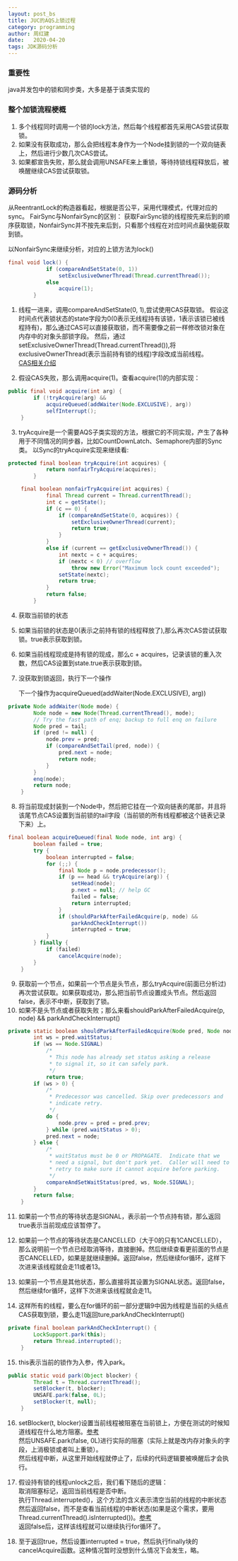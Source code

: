 ```yaml
---
layout: post_bs
title: JUC的AQS上锁过程
category: programming
author: 周红建
date:   2020-04-20
tags: JDK源码分析
---
```

<!-- # JUC的AQS上锁过程 -->

### 重要性
java并发包中的锁和同步类，大多是基于该类实现的

### 整个加锁流程梗概

1. 多个线程同时调用一个锁的lock方法，然后每个线程都首先采用CAS尝试获取锁。
2. 如果没有获取成功，那么会把线程本身作为一个Node挂到锁的一个双向链表上，然后进行少数几次CAS尝试。
3. 如果都宣告失败，那么就会调用UNSAFE来上重锁，等待持锁线程释放后，被唤醒继续CAS尝试获取锁。

### 源码分析

从ReentrantLock的构造器看起，根据是否公平，采用代理模式，代理对应的sync。
FairSync与NonfairSync的区别：
获取FairSync锁的线程按先来后到的顺序获取锁，NonfairSync并不按先来后到，只看那个线程在对应时间点最快能获取到锁。

以NonfairSync来继续分析，对应的上锁方法为lock()
```java
final void lock() {
            if (compareAndSetState(0, 1))
                setExclusiveOwnerThread(Thread.currentThread());
            else
                acquire(1);
        }
```
1. 线程一进来，调用compareAndSetState(0, 1),尝试使用CAS获取锁。
假设这时间点代表锁状态的state字段为0(0表示无线程持有该锁，1表示该锁已被线程持有)，那么通过CAS可以直接获取锁，而不需要像之前一样修改锁对象在内存中的对象头部锁字段。
然后，通过  setExclusiveOwnerThread(Thread.currentThread()),将exclusiveOwnerThread(表示当前持有锁的线程)字段改成当前线程。  
[CAS相关介绍](https://tech.meituan.com/2019/02/14/talk-about-java-magic-class-unsafe.html)

2. 假设CAS失败，那么调用acquire(1)。查看acquire(1)的内部实现：
```java
public final void acquire(int arg) {
        if (!tryAcquire(arg) &&
            acquireQueued(addWaiter(Node.EXCLUSIVE), arg))
            selfInterrupt();
    }
```
3. tryAcquire是一个需要AQS子类实现的方法，根据它的不同实现，产生了各种用于不同情况的同步器，比如CountDownLatch、Semaphore内部的Sync类。
    以Sync的tryAcquire实现来继续看:
```java
protected final boolean tryAcquire(int acquires) {
            return nonfairTryAcquire(acquires);
        }
```
```java
    final boolean nonfairTryAcquire(int acquires) {
            final Thread current = Thread.currentThread();
            int c = getState();
            if (c == 0) {
                if (compareAndSetState(0, acquires)) {
                    setExclusiveOwnerThread(current);
                    return true;
                }
            }
            else if (current == getExclusiveOwnerThread()) {
                int nextc = c + acquires;
                if (nextc < 0) // overflow
                    throw new Error("Maximum lock count exceeded");
                setState(nextc);
                return true;
            }
            return false;
        }
```
4. 获取当前锁的状态
5. 如果当前锁的状态是0(表示之前持有锁的线程释放了),那么再次CAS尝试获取锁。true表示获取到锁。
6. 如果当前线程现成是持有锁的现成，那么c + acquires，记录该锁的重入次数，然后CAS设置到state.true表示获取到锁。
7. 没获取到锁返回，执行下一个操作

    下一个操作为acquireQueued(addWaiter(Node.EXCLUSIVE), arg))
```java
private Node addWaiter(Node mode) {
        Node node = new Node(Thread.currentThread(), mode);
        // Try the fast path of enq; backup to full enq on failure
        Node pred = tail;
        if (pred != null) {
            node.prev = pred;
            if (compareAndSetTail(pred, node)) {
                pred.next = node;
                return node;
            }
        }
        enq(node);
        return node;
    }
```

8. 将当前现成封装到一个Node中，然后把它挂在一个双向链表的尾部，并且将该尾节点CAS设置到当前锁的tail字段（当前锁的所有线程都被这个链表记录下来）上。
```java
final boolean acquireQueued(final Node node, int arg) {
        boolean failed = true;
        try {
            boolean interrupted = false;
            for (;;) {
                final Node p = node.predecessor();
                if (p == head && tryAcquire(arg)) {
                    setHead(node);
                    p.next = null; // help GC
                    failed = false;
                    return interrupted;
                }
                if (shouldParkAfterFailedAcquire(p, node) &&
                    parkAndCheckInterrupt())
                    interrupted = true;
            }
        } finally {
            if (failed)
                cancelAcquire(node);
        }
    }
```
9. 获取前一个节点，如果前一个节点是头节点，那么tryAcquire(前面已分析过)再次尝试获取。如果获取成功，那么把当前节点设置成头节点。然后返回false，表示不中断，获取到了锁。
10. 如果不是头节点或者获取失败；那么来看shouldParkAfterFailedAcquire(p, node) &&
                    parkAndCheckInterrupt()
```java
private static boolean shouldParkAfterFailedAcquire(Node pred, Node node) {
        int ws = pred.waitStatus;
        if (ws == Node.SIGNAL)
            /*
             * This node has already set status asking a release
             * to signal it, so it can safely park.
             */
            return true;
        if (ws > 0) {
            /*
             * Predecessor was cancelled. Skip over predecessors and
             * indicate retry.
             */
            do {
                node.prev = pred = pred.prev;
            } while (pred.waitStatus > 0);
            pred.next = node;
        } else {
            /*
             * waitStatus must be 0 or PROPAGATE.  Indicate that we
             * need a signal, but don't park yet.  Caller will need to
             * retry to make sure it cannot acquire before parking.
             */
            compareAndSetWaitStatus(pred, ws, Node.SIGNAL);
        }
        return false;
    }
```

11. 如果前一个节点的等待状态是SIGNAL，表示前一个节点持有锁，那么返回true表示当前现成应该暂停了。
12. 如果前一个节点的等待状态是CANCELLED（大于0的只有1CANCELLED），那么说明前一个节点已经取消等待，直接删掉。然后继续查看更前面的节点是否CANCELLED，如果是就继续删掉。返回false，然后继续for循环，这样下次进来该线程就会走11或者13。
13. 如果前一个节点是其他状态，那么直接将其设置为SIGNAL状态。返回false，然后继续for循环，这样下次进来该线程就会走11。

14. 这样所有的线程，要么在for循环的前一部分逻辑9中因为线程是当前的头结点CAS获取到锁，要么走11返回ture,parkAndCheckInterrupt()
```java
private final boolean parkAndCheckInterrupt() {
        LockSupport.park(this);
        return Thread.interrupted();
    }
```
15. this表示当前的锁作为入参，传入park。
```java
public static void park(Object blocker) {
        Thread t = Thread.currentThread();
        setBlocker(t, blocker);
        UNSAFE.park(false, 0L);
        setBlocker(t, null);
    }
```
16. setBlocker(t, blocker)设置当前线程被阻塞在当前锁上，方便在测试的时候知道线程在什么地方阻塞。[参考](https://leokongwq.github.io/2017/01/13/java-LockSupport.html)  
然后UNSAFE.park(false, 0L)进行实际的阻塞（实际上就是改内存对象头的字段，上消极锁或者叫上重锁）。  
然后线程中断，从这里开始线程就停止了，后续的代码逻辑要被唤醒后才会执行。



17. 假设持有锁的线程unlock之后，我们看下随后的逻辑：  
取消阻塞标记，返回当前线程是否中断。  
执行Thread.interrupted()，这个方法的含义表示清空当前的线程的中断状态然后返回false，而不是查看当前线程的中断状态(如果是这个需求，要用Thread.currentThread().isInterrupted())。[参考](https://www.cnblogs.com/onlywujun/p/3565082.html)  
返回false后，这样该线程就可以继续执行for循环了。

18. 至于返回true，然后设置interrupted = true，然后执行finally块的cancelAcquire函数。这种情况暂时没想到什么情况下会发生，略。
